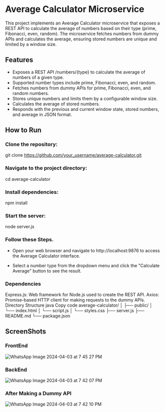 # Average Calculator Microservice

This project implements an Average Calculator microservice that exposes a REST API to calculate the average of numbers based on their type (prime, Fibonacci, even, random). The microservice fetches numbers from dummy APIs and calculates the average, ensuring stored numbers are unique and limited by a window size.

## Features

- Exposes a REST API /numbers/{type} to calculate the average of numbers of a given type.
- Supported number types include prime, Fibonacci, even, and random.
- Fetches numbers from dummy APIs for prime, Fibonacci, even, and random numbers.
- Stores unique numbers and limits them by a configurable window size.
- Calculates the average of stored numbers.
- Responds with the previous and current window state, stored numbers, and average in JSON format.

## How to Run

### Clone the repository:

git clone https://github.com/your_username/average-calculator.git

### Navigate to the project directory:
cd average-calculator
### Install dependencies:
npm install
### Start the server:
node server.js

### Follow these Steps.
- Open your web browser and navigate to http://localhost:9876 to access the Average Calculator interface.

- Select a number type from the dropdown menu and click the "Calculate Average" button to see the result.

### Dependencies
Express.js: Web framework for Node.js used to create the REST API.
Axios: Promise-based HTTP client for making requests to the dummy APIs.
Directory Structure
java
Copy code
average-calculator/
│
├── public/
│   └── index.html
│   └── script.js
│   └── styles.css
├── server.js
├── README.md
└── package.json


## ScreenShots

### FrontEnd

![WhatsApp Image 2024-04-03 at 7 45 27 PM](https://github.com/arul17gupta/RA2111003010411/assets/91671631/e394f1ef-0d6b-447c-99ad-29763069b6b6)


### BackEnd
![WhatsApp Image 2024-04-03 at 7 42 07 PM](https://github.com/arul17gupta/RA2111003010411/assets/91671631/e2524190-9db4-4785-9d6f-a62a9253d298)


### After Making a Dummy API
![WhatsApp Image 2024-04-03 at 7 42 10 PM](https://github.com/arul17gupta/RA2111003010411/assets/91671631/12a6de0e-15df-40a0-a68c-f98df29ebb6d)







